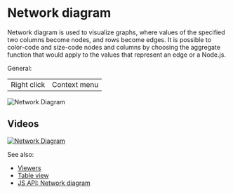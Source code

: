 <!-- TITLE: Network diagram -->
<!-- SUBTITLE: -->

# Network diagram

Network diagram is used to visualize graphs, where values of the specified two columns become nodes, and rows become
edges. It is possible to color-code and size-code nodes and columns by choosing the aggregate function that would apply
to the values that represent an edge or a Node.js.

General:

|             |              |
|-------------|--------------|
| Right click | Context menu |

![Network Diagram](../../uploads/viewers/network-diagram.png "Network Diagram")

## Videos

[![Network Diagram](../../uploads/youtube/visualizations2.png "Open on Youtube")](https://www.youtube.com/watch?v=7MBXWzdC0-I&t=2007s)

See also:

* [Viewers](../viewers.md)
* [Table view](../../overview/table-view.md)
* [JS API: Network diagram](https://public.datagrok.ai/js/samples/ui/viewers/types/network-diagram)
